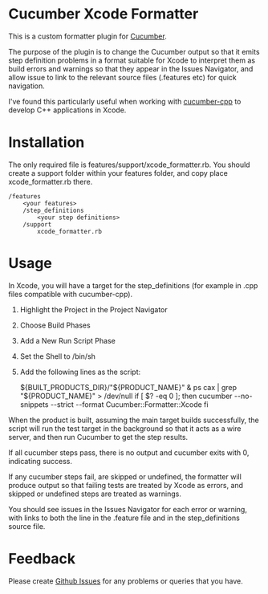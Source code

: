 Cucumber Xcode Formatter
========================

This is a custom formatter plugin for [Cucumber](https://github.com/cucumber/cucumber).

The purpose of the plugin is to change the Cucumber output so that it emits step definition problems in a format suitable for Xcode to interpret them as build errors and warnings so that they appear in the Issues Navigator, and allow issue to link to the relevant source files (.features etc) for quick navigation.

I've found this particularly useful when working with [cucumber-cpp](https://github.com/cucumber/cucumber-cpp) to develop C++ applications in Xcode.

Installation
============

The only required file is features/support/xcode_formatter.rb.  You should create a support folder within your features folder, and copy place xcode_formatter.rb there.

    /features
        <your features>
        /step_definitions
            <your step definitions>
        /support
            xcode_formatter.rb

Usage
=====

In Xcode, you will have a target for the step_definitions (for example in .cpp files compatible with cucumber-cpp).  

1. Highlight the Project in the Project Navigator
2. Choose Build Phases
3. Add a New Run Script Phase
4. Set the Shell to /bin/sh
5. Add the following lines as the script:

    ${BUILT_PRODUCTS_DIR}/"${PRODUCT_NAME}" &
    ps cax | grep "${PRODUCT_NAME}" > /dev/null
    if [ $? -eq 0 ]; then
        cucumber --no-snippets --strict --format Cucumber::Formatter::Xcode
    fi

When the product is built, assuming the main target builds successfully, the script will run the test target in the background so that it acts as a wire server, and then run Cucumber to get the step results.

If all cucumber steps pass, there is no output and cucumber exits with 0, indicating success.

If any cucumber steps fail, are skipped or undefined, the formatter will produce output so that failing tests are treated by Xcode as errors, and skipped or undefined steps are treated as warnings.

You should see issues in the Issues Navigator for each error or warning, with links to both the line in the .feature file and in the step_definitions source file.

Feedback
========

Please create [Github Issues](https://github.com/dmeehan1968/cucumber-xcode-formatter/issues) for any problems or queries that you have.